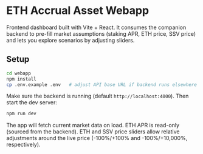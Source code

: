 # ETH Accrual Asset Webapp

Frontend dashboard built with Vite + React. It consumes the companion backend to pre-fill market assumptions (staking APR, ETH price, SSV price) and lets you explore scenarios by adjusting sliders.

## Setup

```bash
cd webapp
npm install
cp .env.example .env   # adjust API base URL if backend runs elsewhere
```

Make sure the backend is running (default `http://localhost:4000`). Then start the dev server:

```bash
npm run dev
```

The app will fetch current market data on load. ETH APR is read-only (sourced from the backend). ETH and SSV price sliders allow relative adjustments around the live price (-100%/+100% and -100%/+10,000%, respectively).
